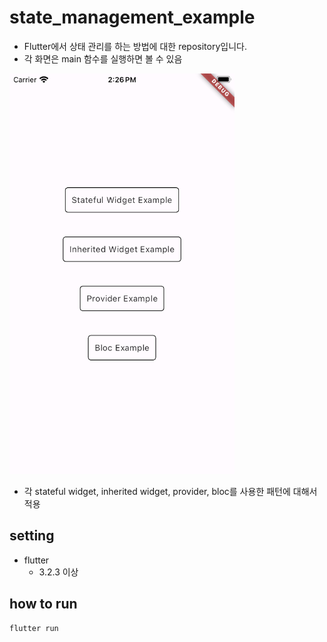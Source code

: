 # state_management_example

- Flutter에서 상태 관리를 하는 방법에 대한 repository입니다.
- 각 화면은 main 함수를 실행하면 볼 수 있음

<img src="https://github.com/halfmoon-mind/flutter-state-management/blob/main/docs/main.png" width=360>

- 각 stateful widget, inherited widget, provider, bloc를 사용한 패턴에 대해서 적용

## setting

- flutter
  - 3.2.3 이상

## how to run

```shell
flutter run
```
